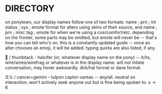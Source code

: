 # DIRECTORY
on ponytown, our display names follow one of two formats:
name ; prn ; int status ; sys ; emote format for alters using skins of their source, and name ; prn ; misc tag ; emote for when we're using a cos/comfort/etc.
depending on the fronter, some parts may be omitted, but emote will never be -- that's how you can tell who's on. 
this is a constantly updated guide -- once an alter chooses an emoji, it will be added. typing quirks are also listed, if any.

📌 / thumbtack - halcifer (or, whatever display name on the pony) -- it/its, wire/wires/wirefrag or whatever is in the display name. will not initate conversation, may hover awkwardly. dirk/hal format or dave format.

 ♊♋ / cancer+gemini - tulpon captor-vantas -- any/all. neutral on interaction; won't actively seek anyone out but is fine being spoken to. s -> 6
